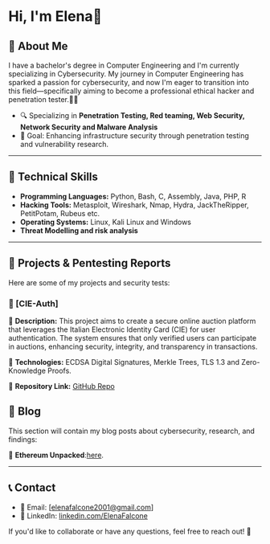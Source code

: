 # Hi, I'm Elena🚀 

## 👋 About Me
I have a bachelor's degree in Computer Engineering and I'm currently specializing in Cybersecurity. My journey in Computer Engineering has sparked a passion for cybersecurity, and now I'm eager to transition into this field—specifically aiming to become a professional ethical hacker and penetration tester.🔐✨ 

- 🔍 Specializing in **Penetration Testing, Red teaming, Web Security, Network Security and Malware Analysis**
- 🎯 Goal: Enhancing infrastructure security through penetration testing and vulnerability research.

---

## 🔧 Technical Skills
- **Programming Languages:** Python, Bash, C, Assembly, Java, PHP, R
- **Hacking Tools:** Metasploit, Wireshark, Nmap, Hydra, JackTheRipper, PetitPotam, Rubeus etc.
- **Operating Systems:** Linux, Kali Linux and Windows
- **Threat Modelling and risk analysis**

---

## 📂 Projects & Pentesting Reports
Here are some of my projects and security tests:

### 🔹 [CIE-Auth]
📌 **Description:** This project aims to create a secure online auction platform that leverages the Italian Electronic Identity Card (CIE) for user authentication. The system ensures that only verified users can participate in auctions, enhancing security, integrity, and transparency in transactions.

📂 **Technologies:** ECDSA Digital Signatures, Merkle Trees, TLS 1.3 and Zero-Knowledge Proofs.

🔗 **Repository Link:** [GitHub Repo](https://github.com/RedF0xSec/CIE-Auth)

## 📝 Blog
This section will contain my blog posts about cybersecurity, research, and findings:

📌 **Ethereum Unpacked**:[here](https://github.com/RedF0xSec/CyberTrail/blob/main/_posts/2025-03-08-Ethereum%20Unpacked.md).

---

## 📞 Contact
- 📧 Email: [elenafalcone2001@gmail.com]
- 🔗 LinkedIn: [linkedin.com/ElenaFalcone](https://www.linkedin.com/in/elena-falcone-21a898270/)

If you'd like to collaborate or have any questions, feel free to reach out! 🚀
